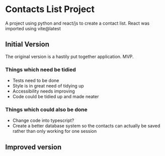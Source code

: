# Contacts List Project

A project using python and react/js to create a contact list.
React was imported using vite@latest

## Initial Version

The original version is a hastily put together application. MVP.

### Things which need be tidied

- Tests need to be done
- Style is in great need of tidying up
- Accessibility needs improving
- Code could be tidied up and made neater

### Things which could also be done

- Change code into typescript?
- Create a better database system so the contacts can actually be saved rather than only working for one session

## Improved version
